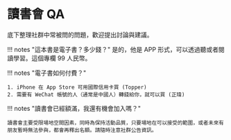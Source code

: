 
# 讀書會 QA

底下整理社群中常被問的問題，歡迎提出討論與建議。

!!! notes "這本書是電子書？多少錢？"
    是的，他是 APP 形式，可以透過聽或者閱讀學習。這個專欄 99 人民幣。


!!! notes "電子書如何付費？"

    1. iPhone 在 App Store 可用國際信用卡買 (Topper)
    2. 需要有 WeChat 帳號的人（通常是中國人）轉錢給你，就可以買 (正瑋)


!!! notes "讀書會已經額滿，我還有機會加入嗎？"

    讀書會主要受限場地空間因素，同時為保持活動品質，只要場地在可以接受的範圍，或者未來有朋友暫時無法參與，都會再釋出名額。請隨時注意社群公告資訊。

